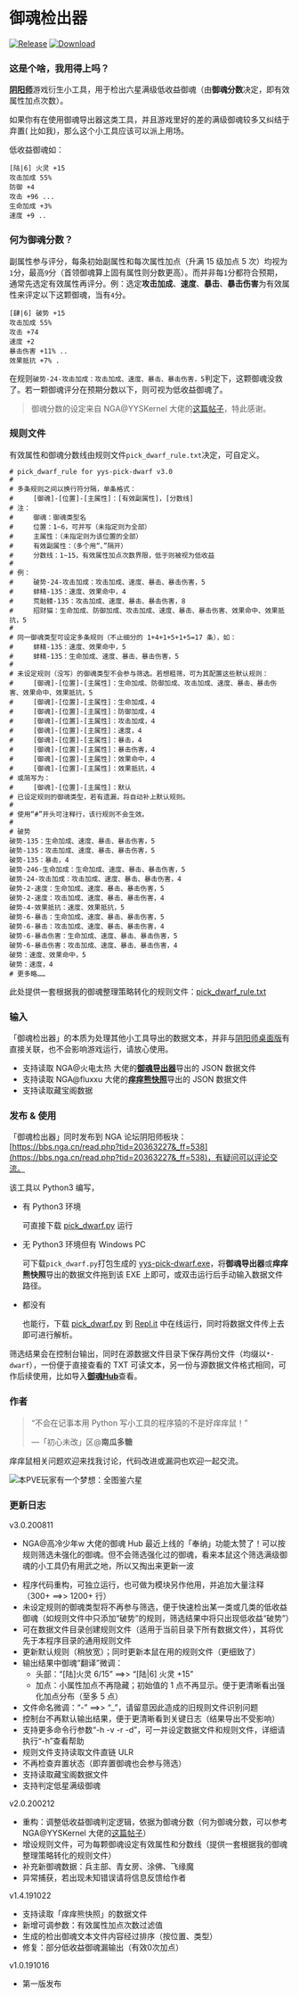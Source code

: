 # 御魂检出器

[![Release](https://img.shields.io/badge/Release-v3.0-brightgreen.svg)](https://github.com/nguaduot/yys-pick-dwarf)
[![Download](https://img.shields.io/badge/Download-EXE-brightgreen.svg)](yys-pick-dwarf.exe)

### 这是个啥，我用得上吗？

[**阴阳师**](https://yys.163.com/)游戏衍生小工具，用于检出六星满级低收益御魂（由**御魂分数**决定，即有效属性加点次数）。

如果你有在使用御魂导出器这类工具，并且游戏里好的差的满级御魂较多又纠结于弃置( 比如我)，那么这个小工具应该可以派上用场。

低收益御魂如：
```
[陆|6] 火灵 +15
攻击加成 55%
防御 +4
攻击 +96 ...
生命加成 +3%
速度 +9 ..
```

### 何为御魂分数？

副属性参与评分，每条初始副属性和每次属性加点（升满 15 级加点 5 次）均视为`1`分，最高`9`分（首领御魂算上固有属性则分数更高）。而并非每`1`分都符合预期，通常先选定有效属性再评分。例：选定**攻击加成**、**速度**、**暴击**、**暴击伤害**为有效属性来评定以下这颗御魂，当有`4`分。
```
[肆|6] 破势 +15
攻击加成 55%
攻击 +74
速度 +2
暴击伤害 +11% ..
效果抵抗 +7% .
```

在规则`破势-24-攻击加成：攻击加成、速度、暴击、暴击伤害，5`判定下，这颗御魂没救了。若一颗御魂评分在预期分数以下，则可视为低收益御魂了。

> 御魂分数的设定来自 NGA@YYSKernel 大佬的[这篇帖子](https://bbs.nga.cn/read.php?tid=15818432&fav=38632a10)，特此感谢。

### 规则文件

有效属性和御魂分数线由规则文件`pick_dwarf_rule.txt`决定，可自定义。

```
# pick_dwarf_rule for yys-pick-dwarf v3.0
#
# 多条规则之间以换行符分隔，单条格式：
#     [御魂]-[位置]-[主属性]：[有效副属性]，[分数线]
# 注：
#     御魂：御魂类型名
#     位置：1~6，可并写（未指定则为全部）
#     主属性：（未指定则为该位置的全部）
#     有效副属性：（多个用“、”隔开）
#     分数线：1~15，有效属性加点次数界限，低于则被视为低收益
#
# 例：
#     破势-24-攻击加成：攻击加成、速度、暴击、暴击伤害，5
#     蚌精-135：速度、效果命中，4
#     荒骷髅-135：攻击加成、速度、暴击、暴击伤害，8
#     招财猫：生命加成、防御加成、攻击加成、速度、暴击、暴击伤害、效果命中、效果抵抗，5
#
# 同一御魂类型可设定多条规则（不止细分的 1+4+1+5+1+5=17 条），如：
#     蚌精-135：速度、效果命中，5
#     蚌精-135：生命加成、速度、暴击、暴击伤害，5
#
# 未设定规则（没写）的御魂类型不会参与筛选。若想粗筛，可为其配置这些默认规则：
#     [御魂]-[位置]-[主属性]：生命加成、防御加成、攻击加成、速度、暴击、暴击伤害、效果命中、效果抵抗，5
#     [御魂]-[位置]-[主属性]：生命加成，4
#     [御魂]-[位置]-[主属性]：防御加成，4
#     [御魂]-[位置]-[主属性]：攻击加成，4
#     [御魂]-[位置]-[主属性]：速度，4
#     [御魂]-[位置]-[主属性]：暴击，4
#     [御魂]-[位置]-[主属性]：暴击伤害，4
#     [御魂]-[位置]-[主属性]：效果命中，4
#     [御魂]-[位置]-[主属性]：效果抵抗，4
# 或简写为：
#     [御魂]-[位置]-[主属性]：默认
# 已设定规则的御魂类型，若有遗漏，将自动补上默认规则。
#
# 使用“#”开头可注释行，该行规则不会生效。
# 
# 破势
破势-135：生命加成、速度、暴击、暴击伤害，5
破势-135：攻击加成、速度、暴击、暴击伤害，5
破势-135：暴击，4
破势-246-生命加成：生命加成、速度、暴击、暴击伤害，5
破势-24-攻击加成：攻击加成、速度、暴击、暴击伤害，4
破势-2-速度：生命加成、速度、暴击、暴击伤害，5
破势-2-速度：攻击加成、速度、暴击、暴击伤害，4
破势-4-效果抵抗：速度、效果抵抗，5
破势-6-暴击：生命加成、速度、暴击、暴击伤害，5
破势-6-暴击：攻击加成、速度、暴击、暴击伤害，4
破势-6-暴击伤害：生命加成、速度、暴击、暴击伤害，5
破势-6-暴击伤害：攻击加成、速度、暴击、暴击伤害，4
破势：速度、效果命中，5
破势：速度，4
# 更多略……
```

此处提供一套根据我的御魂整理策略转化的规则文件：[pick_dwarf_rule.txt](pick_dwarf_rule_nguaduot_200715.txt)

### 输入

「御魂检出器」的本质为处理其他小工具导出的数据文本，并非与[阴阳师桌面版](https://yys.163.com/zmb/)有直接关联，也不会影响游戏运行，请放心使用。

+ 支持读取 NGA@火电太热 大佬的[**御魂导出器**](https://nga.178.com/read.php?tid=15220479)导出的 JSON 数据文件
+ 支持读取 NGA@fluxxu 大佬的[**痒痒熊快照**](https://nga.178.com/read.php?tid=16557282)导出的 JSON 数据文件
+ 支持读取藏宝阁数据

### 发布 & 使用

「御魂检出器」同时发布到 NGA 论坛阴阳师板块：[https://bbs.nga.cn/read.php?tid=20363227&_ff=538](https://bbs.nga.cn/read.php?tid=20363227&_ff=538)，有疑问可以评论交流。

该工具以 Python3 编写，

+ 有 Python3 环境

  可直接下载 [pick_dwarf.py](pick_dwarf.py) 运行

+ 无 Python3 环境但有 Windows PC

  可下载`pick_dwarf.py`打包生成的 [yys-pick-dwarf.exe](yys-pick-dwarf.exe)，将**御魂导出器**或**痒痒熊快照**导出的数据文件拖到该 EXE 上即可，或双击运行后手动输入数据文件路径。

+ 都没有

  也能行，下载 [pick_dwarf.py](pick_dwarf.py) 到 [Repl.it](https://repl.it/repls/BlissfulOrganicDeclaration) 中在线运行，同时将数据文件传上去即可进行解析。

筛选结果会在控制台输出，同时在源数据文件目录下保存两份文件（均缀以`*-dwarf`），一份便于直接查看的 TXT 可读文本，另一份与源数据文件格式相同，可作后续使用，比如导入[**御魂Hub**](https://yuhunhub.tql8.com/)查看。

### 作者

> “不会在记事本用 Python 写小工具的程序猿的不是好痒痒鼠！”
>
> —「初心未改」区@**南瓜多糖**

痒痒鼠相关问题欢迎来找我讨论，代码改进或漏洞也欢迎一起交流。

![本PVE玩家有一个梦想：全图鉴六星](https://i.loli.net/2020/02/11/QgnHXcG4jZMBzp5.png)

### 更新日志

v3.0.200811
* NGA@高冷少年w 大佬的御魂 Hub 最近上线的「奉纳」功能太赞了！可以按规则筛选未强化的御魂。但不会筛选强化过的御魂，看来本鼠这个筛选满级御魂的小工具仍有用武之地，所以又掏出来更新一波
+ 程序代码重构，可独立运行，也可做为模块另作他用，并追加大量注释（300+ ==>> 1200+ 行）
+ 未设定规则的御魂类型将不再参与筛选，便于快速检出某一类或几类的低收益御魂（如规则文件中只添加“破势”的规则，筛选结果中将只出现低收益“破势”）
+ 可在数据文件目录创建规则文件（适用于当前目录下所有数据文件），其将优先于本程序目录的通用规则文件
+ 更新默认规则（稍放宽）；同时更新本鼠在用的规则文件（更细致了）
+ 输出结果中御魂“翻译”微调：
  + 头部：“[陆]火灵 6/15” ==>> “[陆|6] 火灵 +15”
  + 加点：小属性加点不再隐藏；初始值的 1 点不再显示。便于更清晰看出强化加点分布（至多 5 点）
+ 文件命名微调：“-” ==>> “_”，请留意因此造成的旧规则文件识别问题
+ 控制台不再默认输出结果，便于更清晰看到关键日志（结果导出不受影响）
+ 支持更多命令行参数“-h -v -r -d”，可一并设定数据文件和规则文件，详细请执行“-h”查看帮助
+ 规则文件支持读取文件直链 ULR
+ 不再检查弃置状态（即弃置御魂也会参与筛选）
+ 支持读取藏宝阁数据文件
+ 支持判定低星满级御魂

v2.0.200212
+ 重构：调整低收益御魂判定逻辑，依据为御魂分数（何为御魂分数，可以参考 NGA@YYSKernel 大佬的[这篇帖子](https://bbs.nga.cn/read.php?tid=15818432&fav=38632a10)）
+ 增设规则文件，可为每颗御魂设定有效属性和分数线（提供一套根据我的御魂整理策略转化的规则文件）
+ 补充新御魂数据：兵主部、青女房、涂佛、飞缘魔
+ 异常捕获，若出现未知错误请将信息反馈给作者

v1.4.191022
+ 支持读取「痒痒熊快照」的数据文件
+ 新增可调参数：有效属性加点次数过滤值
+ 生成的检出御魂文本文件内容经过排序（按位置、类型）
+ 修复：部分低收益御魂漏输出（有效0次加点）

v1.0.191016
+ 第一版发布
